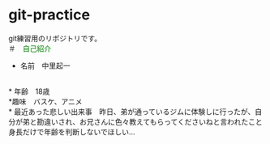 # git-practice
git練習用のリポジトリです。
<br>
＃　<font color="Green">自己紹介</font>
<br>
* 名前　中里起一
<br>
*  年齢　18歳
<br>
*趣味　バスケ、アニメ
<br>
* 最近あった悲しい出来事　昨日、弟が通っているジムに体験しに行ったが、自分が弟と勘違いされ、お兄さんに色々教えてもらってくださいねと言われたこと
身長だけで年齢を判断しないでほしい…
  
